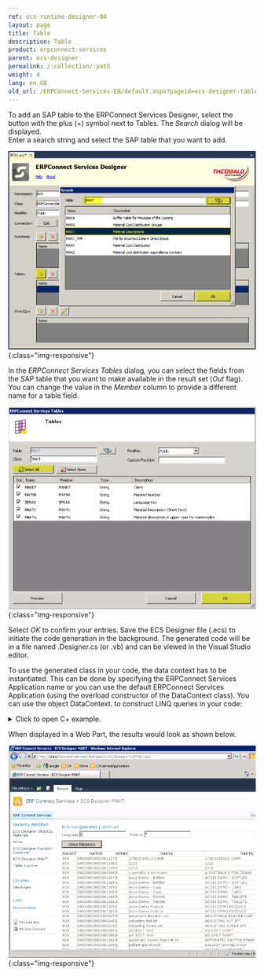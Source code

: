 ```yaml
---
ref: ecs-runtime-designer-04
layout: page
title: Table
description: Table
product: erpconnect-services
parent: ecs-designer
permalink: /:collection/:path
weight: 4
lang: en_GB
old_url: /ERPConnect-Services-EN/default.aspx?pageid=ecs-designer-table
---
```


To add an SAP table to the ERPConnect Services Designer, select the button with the plus (+) symbol next to Tables. The *Search* dialog will be displayed.<br>
Enter a search string and select the SAP table that you want to add.

![ECS-Designer-Table-01](/img/content/ECS-Designer-Table-01.png){:class="img-responsive"}

In the *ERPConnect Services Tables* dialog, you can select the fields from the SAP table that you want to make available in the result set (*Out* flag). You can change the value in the *Member* column to provide a different name for a table field.

![ECS-Designer-Table-02](/img/content/ECS-Designer-Table-02.png){:class="img-responsive"}

Select *OK* to confirm your entries. Save the ECS Designer file (.ecs) to initiate the code generation in the background. The generated code will be in a file named .Designer.cs (or .vb) and can be viewed in the Visual Studio editor.

To use the generated class in your code, the data context has to be instantiated. This can be done by specifying the ERPConnect Services Application name or you can use the default ERPConnect Services Application (using the overload constructor of the DataContext class). You can use the object DataContext. to construct LINQ queries in your code:

<details>
<summary>Click to open C+ example.</summary>
{% highlight c++ %}
using ERPConnectServices;
using System.Linq;
//…
using(ERPConnectServicesContext context = new ERPConnectServicesContext())
{
var data = (from m in context.MAKTList select m).OrderBy(m => m.MAKTX).Take(100);           
gv_Material.AutoGenerateColumns = true;
gv_Material.DataSource = data.ToList();
gv_Material.DataBind(); 
}
{% endhighlight %}
</details>

When displayed in a Web Part, the results would look as shown below.

![ECS-Designer-Table-03](/img/content/ECS-Designer-Table-03.png){:class="img-responsive"}
